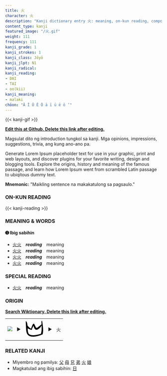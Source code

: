 ```yaml
---
title: 火
character: 火
description: "Kanji dictionary entry 火: meaning, on-kun reading, compounds, origin, related kanji"
content_type: kanji
featured_image: "/火.gif"
weight: 111
frequency: 111
kanji_grade: 1
kanji_strokes: 1
kanji_class: Jōyō
kanji_jlpt: N1
kanji_radical: 
kanji_reading: 
- DAI
- TAI
- oo(kii)
kanji_meaning:
- malaki
chōon: "Ā Ī Ū Ē Ō ā ī ū ē ō ’"
---
```

[//]: # (Don't edit the line below. Kanji animated GIF code is automatically generated.)
{{< kanji-gif >}}

[//]: # (Edit below this line.)

**[Edit this at Github. Delete this link after editing.](https://github.com/tim0g/tim/tree/main/content/kanji/火/index.md)**

Magsulat dito ng introduction tungkol sa kanji. Mga opinions, impressions, suggestions, trivia, ang kung ano-ano pa.

Generate Lorem Ipsum placeholder text for use in your graphic, print and web layouts, and discover plugins for your favorite writing, design and blogging tools. Explore the origins, history and meaning of the famous passage, and learn how Lorem Ipsum went from scrambled Latin passage to ubiqitous dummy text.
 
**Mnemonic:** "Maikling sentence na makakatulong sa pagsaulo."

### ON-KUN READING

[//]: # (Don't edit the line below. ON-KUN READING code is automatically generated.)
{{< kanji-reading >}}

### MEANING & WORDS

#### ➊ **Ibig sabihin**
  - [火](../火)[火](../火)　***reading***　meaning
  - [火](../火)[火](../火)　***reading***　meaning
  - [火](../火)[火](../火)　***reading***　meaning
  - [火](../火)[火](../火)　***reading***　meaning

### SPECIAL READING
  - [火](../火)[火](../火)　***reading***　meaning

### ORIGIN

**[Search Wiktionary. Delete this link after editing.](https://wiktionary.org/wiki/火)**
<table class="kanji-table"><tr><td>
<img src="60px-火-bronze.svg.png">
</td><td>▶</td><td>
<img src="60px-火-oracle.svg.png">
</td><td>▶</td>
<td class="kanji-origin">火</td>
</tr></table>

### RELATED KANJI
- Miyembro ng pamilya: [父](../父) [母](../母) [兄](../兄) [弟](../弟) [火](../火) [娘](../娘)
- Magkatulad ang ibig sabihin: [日](../日)
